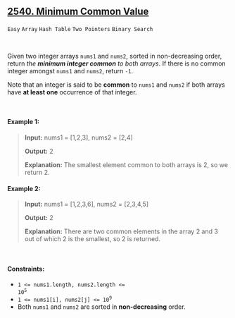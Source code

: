 ## [2540. Minimum Common Value](https://leetcode.com/problems/minimum-common-value)

<code>Easy</code> <code>Array</code> <code>Hash Table</code> <code>Two Pointers</code> <code>Binary Search</code>

<br>

Given two integer arrays <code>nums1</code> and <code>nums2</code>, sorted in non-decreasing order, return *the __minimum integer common__ to both arrays*. If there is no common integer amongst <code>nums1</code> and <code>nums2</code>, return <code>-1</code>.

Note that an integer is said to be __common__ to <code>nums1</code> and <code>nums2</code> if both arrays have __at least one__ occurrence of that integer.

<br>

#### Example 1:

> __Input:__ nums1 = [1,2,3], nums2 = [2,4]
>   
> __Output:__ 2
> 
> __Explanation:__ The smallest element common to both arrays is 2, so we return 2.  

#### Example 2:

> __Input:__ nums1 = [1,2,3,6], nums2 = [2,3,4,5]
> 
> __Output:__ 2
> 
> __Explanation:__ There are two common elements in the array 2 and 3 out of which 2 is the smallest, so 2 is returned.  

<br>

#### Constraints:

- <code>1 <= nums1.length, nums2.length <= 10<sup>5</sup></code>
- <code>1 <= nums1[i], nums2[j] <= 10<sup>9</sup></code>
- Both <code>nums1</code> and <code>nums2</code> are sorted in __non-decreasing__ order.
